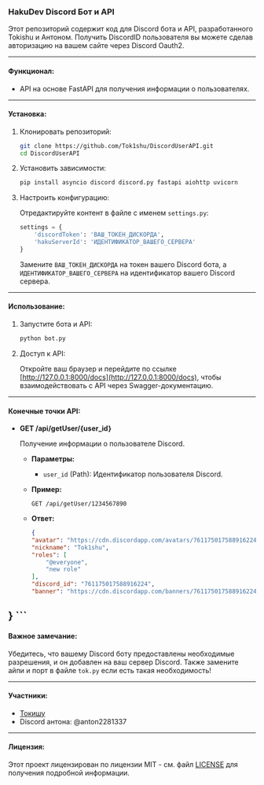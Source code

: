 ### HakuDev Discord Бот и API

Этот репозиторий содержит код для Discord бота и API, разработанного Tokishu и Антоном.
Получить DiscordID пользователя вы можете сделав авторизацию на вашем сайте через Discord Oauth2.

---

#### Функционал:

- API на основе FastAPI для получения информации о пользователях.

---

#### Установка:

1. Клонировать репозиторий:

   ```bash
   git clone https://github.com/Tok1shu/DiscordUserAPI.git
   cd DiscordUserAPI
   ```

2. Установить зависимости:

   ```bash
   pip install asyncio discord discord.py fastapi aiohttp uvicorn
   ```

3. Настроить конфигурацию:

   Отредактируйте контент в файле с именем `settings.py`:

   ```python
   settings = {
       'discordToken': 'ВАШ_ТОКЕН_ДИСКОРДА',
       'hakuServerId': 'ИДЕНТИФИКАТОР_ВАШЕГО_СЕРВЕРА'
   }
   ```

   Замените `ВАШ_ТОКЕН_ДИСКОРДА` на токен вашего Discord бота, а `ИДЕНТИФИКАТОР_ВАШЕГО_СЕРВЕРА` на идентификатор вашего Discord сервера.

---

#### Использование:

1. Запустите бота и API:

   ```bash
   python bot.py
   ```

2. Доступ к API:

   Откройте ваш браузер и перейдите по ссылке [http://127.0.0.1:8000/docs](http://127.0.0.1:8000/docs), чтобы взаимодействовать с API через Swagger-документацию.

---

#### Конечные точки API:

- **GET /api/getUser/{user_id}**

  Получение информации о пользователе Discord.

  - **Параметры:**
    - `user_id` (Path): Идентификатор пользователя Discord.

  - **Пример:**
    ```http
    GET /api/getUser/1234567890
    ```
  - **Ответ:**
    ```json
    {
    "avatar": "https://cdn.discordapp.com/avatars/761175017588916224/1de233297fdabbabfee73c6808ef12d9.png?size=1024",
    "nickname": "Tok1shu",
    "roles": [
        "@everyone",
        "new role"
    ],
    "discord_id": "761175017588916224",
    "banner": "https://cdn.discordapp.com/banners/761175017588916224/5a0958976d4a7f63794525ba3fab2244.png?size=512"
}
    ```
---

#### Важное замечание:

Убедитесь, что вашему Discord боту предоставлены необходимые разрешения, и он добавлен на ваш сервер Discord.
Также замените айпи и порт в файле `tok.py` если есть такая необходимость!

---

#### Участники:

- [Токишу](https://github.com/Tok1shu)
- Discord антона: @anton2281337

---

#### Лицензия:

Этот проект лицензирован по лицензии MIT - см. файл [LICENSE](LICENSE) для получения подробной информации.
